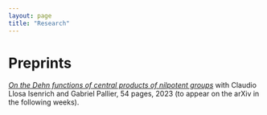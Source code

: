 ```yaml
---
layout: page
title: "Research"
---
```


# Preprints

<a href="CentralDehn.pdf">_On the Dehn functions of central products of nilpotent groups_</a> with Claudio Llosa Isenrich and Gabriel Pallier, 54 pages, 2023 (to appear on the arXiv in the following weeks).

